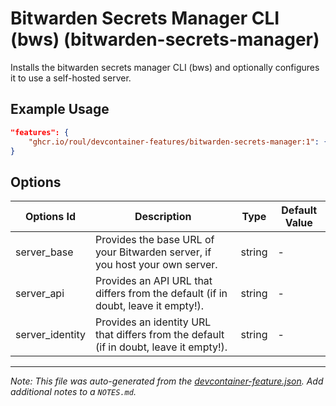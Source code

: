 
# Bitwarden Secrets Manager CLI (bws) (bitwarden-secrets-manager)

Installs the bitwarden secrets manager CLI (bws) and optionally configures it to use a self-hosted server.

## Example Usage

```json
"features": {
    "ghcr.io/roul/devcontainer-features/bitwarden-secrets-manager:1": {}
}
```

## Options

| Options Id | Description | Type | Default Value |
|-----|-----|-----|-----|
| server_base | Provides the base URL of your Bitwarden server, if you host your own server. | string | - |
| server_api | Provides an API URL that differs from the default (if in doubt, leave it empty!). | string | - |
| server_identity | Provides an identity URL that differs from the default (if in doubt, leave it empty!). | string | - |



---

_Note: This file was auto-generated from the [devcontainer-feature.json](https://github.com/RouL/devcontainer-features/blob/main/src/bitwarden-secrets-manager/devcontainer-feature.json).  Add additional notes to a `NOTES.md`._
